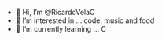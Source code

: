 - 👋 Hi, I’m @RicardoVelaC
- 👀 I’m interested in ... code, music and food
- 🌱 I’m currently learning ... C

<!-- 
[![rvela-ca's 42 stats](https://badge42.vercel.app/api/v2/cl62s0zkv000609i9a4moarmx/stats?cursusId=21&coalitionId=64)](https://github.com/JaeSeoKim/badge42)
[![rvela-ca's 42 stats](https://badge.mediaplus.ma/black/rvela-ca?1337Badge=off&UM6P=off)](https://github.com/oakoudad/badge42)
--->

<!---
RicardoVelaC/RicardoVelaC is a ✨ special ✨ repository because its `README.md` (this file) appears on your GitHub profile.
You can click the Preview link to take a look at your changes.
--->
